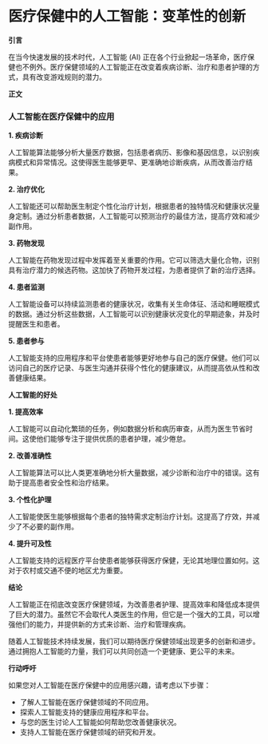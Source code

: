 # 医疗保健中的人工智能：变革性的创新

**引言**

在当今快速发展的技术时代，人工智能 (AI) 正在各个行业掀起一场革命，医疗保健也不例外。医疗保健领域的人工智能正在改变着疾病诊断、治疗和患者护理的方式，具有改变游戏规则的潜力。

**正文**

### 人工智能在医疗保健中的应用

**1. 疾病诊断**

人工智能算法能够分析大量医疗数据，包括患者病历、影像和基因信息，以识别疾病模式和异常情况。这使得医生能够更早、更准确地诊断疾病，从而改善治疗结果。

**2. 治疗优化**

人工智能还可以帮助医生制定个性化治疗计划，根据患者的独特情况和健康状况量身定制。通过分析患者数据，人工智能可以预测治疗的最佳方法，提高疗效和减少副作用。

**3. 药物发现**

人工智能在药物发现过程中发挥着至关重要的作用。它可以筛选大量化合物，识别具有治疗潜力的候选药物。这加快了药物开发过程，为患者提供了新的治疗选择。

**4. 患者监测**

人工智能设备可以持续监测患者的健康状况，收集有关生命体征、活动和睡眠模式的数据。通过分析这些数据，人工智能可以识别健康状况变化的早期迹象，并及时提醒医生和患者。

**5. 患者参与**

人工智能支持的应用程序和平台使患者能够更好地参与自己的医疗保健。他们可以访问自己的医疗记录、与医生沟通并获得个性化的健康建议，从而提高依从性和改善健康结果。

**人工智能的好处**

**1. 提高效率**

人工智能可以自动化繁琐的任务，例如数据分析和病历审查，从而为医生节省时间。这使他们能够专注于提供优质的患者护理，减少倦怠。

**2. 改善准确性**

人工智能算法可以比人类更准确地分析大量数据，减少诊断和治疗中的错误。这有助于提高患者安全性和治疗结果。

**3. 个性化护理**

人工智能使医生能够根据每个患者的独特需求定制治疗计划。这提高了疗效，并减少了不必要的副作用。

**4. 提升可及性**

人工智能支持的远程医疗平台使患者能够获得医疗保健，无论其地理位置如何。这对于农村或交通不便的地区尤为重要。

**结论**

人工智能正在彻底改变医疗保健领域，为改善患者护理、提高效率和降低成本提供了巨大的潜力。虽然它不会取代人类医生的作用，但它是一个强大的工具，可以增强他们的能力，并提供新的方式来诊断、治疗和管理疾病。

随着人工智能技术持续发展，我们可以期待医疗保健领域出现更多的创新和进步。通过拥抱人工智能的力量，我们可以共同创造一个更健康、更公平的未来。

**行动呼吁**

如果您对人工智能在医疗保健中的应用感兴趣，请考虑以下步骤：

* 了解人工智能在医疗保健领域的不同应用。
* 探索人工智能支持的健康应用程序和平台。
* 与您的医生讨论人工智能如何帮助您改善健康状况。
* 支持人工智能在医疗保健领域的研究和开发。
